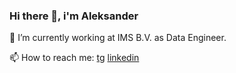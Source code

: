 ### Hi there 👋, i'm Aleksander

🔭 I’m currently working at IMS B.V. as Data Engineer.

📫 How to reach me: 
[tg](https://t.me/atsinam)
[linkedin](www.linkedin.com/in/atsinam/)


<!--
**sandro-tsin/sandro-tsin** is a ✨ _special_ ✨ repository because its `README.md` (this file) appears on your GitHub profile.

Here are some ideas to get you started:

- 
- 🌱 I’m currently learning ...
- 👯 I’m looking to collaborate on ...
- 🤔 I’m looking for help with ...
- 💬 Ask me about ...
- 📫 How to reach me: ...
- 😄 Pronouns: ...
- ⚡ Fun fact: ...
-->
